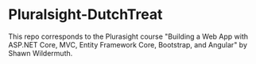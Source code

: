 # Pluralsight-DutchTreat
This repo corresponds to the Plurasight course "Building a Web App with ASP.NET Core, MVC, Entity Framework Core, Bootstrap, and Angular" by Shawn Wildermuth.
